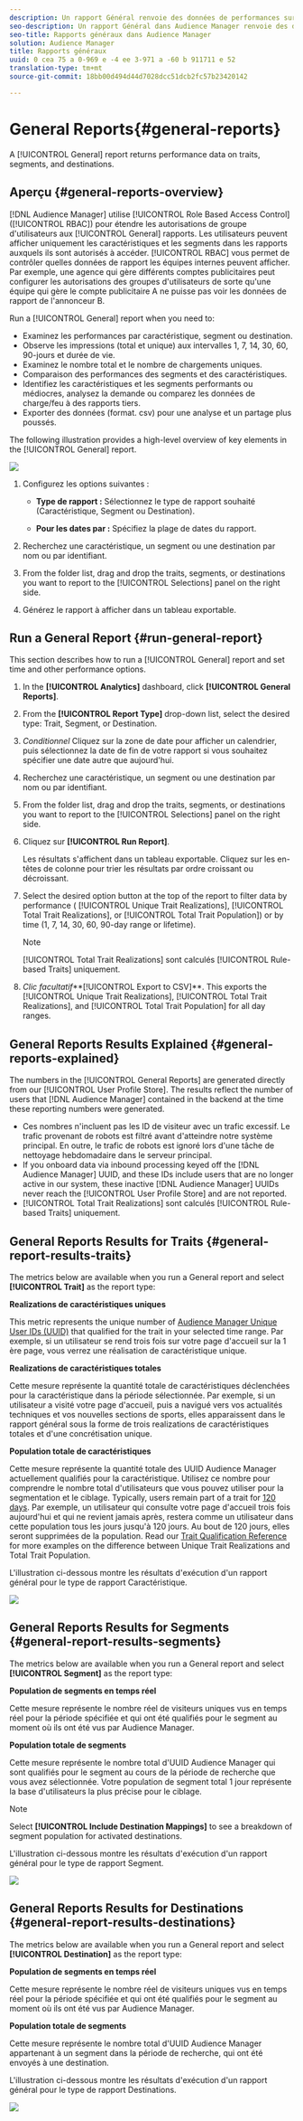 ```yaml
---
description: Un rapport Général renvoie des données de performances sur les caractéristiques, les segments et les destinations.
seo-description: Un rapport Général dans Audience Manager renvoie des données de performances sur les caractéristiques, les segments et les destinations.
seo-title: Rapports généraux dans Audience Manager
solution: Audience Manager
title: Rapports généraux
uuid: 0 cea 75 a 0-969 e -4 ee 3-971 a -60 b 911711 e 52
translation-type: tm+mt
source-git-commit: 18bb00d494d44d7028dcc51dcb2fc57b23420142

---
```



# General Reports{#general-reports}

A [!UICONTROL General] report returns performance data on traits, segments, and destinations.

## Aperçu {#general-reports-overview}

<!-- 

c_general_reports.xml

 -->

[!DNL Audience Manager] utilise [!UICONTROL Role Based Access Control] ([!UICONTROL RBAC]) pour étendre les autorisations de groupe d'utilisateurs aux [!UICONTROL General] rapports. Les utilisateurs peuvent afficher uniquement les caractéristiques et les segments dans les rapports auxquels ils sont autorisés à accéder. [!UICONTROL RBAC] vous permet de contrôler quelles données de rapport les équipes internes peuvent afficher. Par exemple, une agence qui gère différents comptes publicitaires peut configurer les autorisations des groupes d'utilisateurs de sorte qu'une équipe qui gère le compte publicitaire A ne puisse pas voir les données de rapport de l'annonceur B.

Run a [!UICONTROL General] report when you need to:

* Examinez les performances par caractéristique, segment ou destination.
* Observe les impressions (total et unique) aux intervalles 1, 7, 14, 30, 60, 90-jours et durée de vie.
* Examinez le nombre total et le nombre de chargements uniques.
* Comparaison des performances des segments et des caractéristiques.
* Identifiez les caractéristiques et les segments performants ou médiocres, analysez la demande ou comparez les données de charge/feu à des rapports tiers.
* Exporter des données (format. csv) pour une analyse et un partage plus poussés.

The following illustration provides a high-level overview of key elements in the [!UICONTROL General] report.

![](assets/general_reports.png)

1. Configurez les options suivantes :

   * **Type de rapport :** Sélectionnez le type de rapport souhaité (Caractéristique, Segment ou Destination).

   * **Pour les dates par :** Spécifiez la plage de dates du rapport.

2. Recherchez une caractéristique, un segment ou une destination par nom ou par identifiant.
3. From the folder list, drag and drop the traits, segments, or destinations you want to report to the [!UICONTROL Selections] panel on the right side.
4. Générez le rapport à afficher dans un tableau exportable.

## Run a General Report {#run-general-report}

This section describes how to run a [!UICONTROL General] report and set time and other performance options.

<!-- 

t_run_general_report.xml

 -->

1. In the **[!UICONTROL Analytics]** dashboard, click **[!UICONTROL General Reports]**.
1. From the **[!UICONTROL Report Type]** drop-down list, select the desired type: Trait, Segment, or Destination.
1. *Conditionnel* Cliquez sur la zone de date pour afficher un calendrier, puis sélectionnez la date de fin de votre rapport si vous souhaitez spécifier une date autre que aujourd'hui.
1. Recherchez une caractéristique, un segment ou une destination par nom ou par identifiant.
1. From the folder list, drag and drop the traits, segments, or destinations you want to report to the [!UICONTROL Selections] panel on the right side.
1. Cliquez sur **[!UICONTROL Run Report]**.

   Les résultats s'affichent dans un tableau exportable. Cliquez sur les en-têtes de colonne pour trier les résultats par ordre croissant ou décroissant.
1. Select the desired option button at the top of the report to filter data by performance ( [!UICONTROL Unique Trait Realizations], [!UICONTROL Total Trait Realizations], or [!UICONTROL Total Trait Population]) or by time (1, 7, 14, 30, 60, 90-day range or lifetime).

   >[!NOTE]
   >
   >[!UICONTROL Total Trait Realizations] sont calculés [!UICONTROL Rule-based Traits] uniquement.

1. *Clic facultatif***[!UICONTROL Export to CSV]**. This exports the [!UICONTROL Unique Trait Realizations], [!UICONTROL Total Trait Realizations], and [!UICONTROL Total Trait Population] for all day ranges.

## General Reports Results Explained {#general-reports-explained}

The numbers in the [!UICONTROL General Reports] are generated directly from our [!UICONTROL User Profile Store]. The results reflect the number of users that [!DNL Audience Manager] contained in the backend at the time these reporting numbers were generated.

* Ces nombres n'incluent pas les ID de visiteur avec un trafic excessif. Le trafic provenant de robots est filtré avant d'atteindre notre système principal. En outre, le trafic de robots est ignoré lors d'une tâche de nettoyage hebdomadaire dans le serveur principal.
* If you onboard data via inbound processing keyed off the [!DNL Audience Manager] UUID, and these IDs include users that are no longer active in our system, these inactive [!DNL Audience Manager] UUIDs never reach the [!UICONTROL User Profile Store] and are not reported.
* [!UICONTROL Total Trait Realizations] sont calculés [!UICONTROL Rule-based Traits] uniquement.

## General Reports Results for Traits {#general-report-results-traits}

The metrics below are available when you run a General report and select **[!UICONTROL Trait]** as the report type:

**Realizations de caractéristiques uniques**

This metric represents the unique number of [Audience Manager Unique User IDs (UUID)](../reference/ids-in-aam.md) that qualified for the trait in your selected time range. Par exemple, si un utilisateur se rend trois fois sur votre page d'accueil sur la 1 ère page, vous verrez une réalisation de caractéristique unique.

**Realizations de caractéristiques totales**

Cette mesure représente la quantité totale de caractéristiques déclenchées pour la caractéristique dans la période sélectionnée. Par exemple, si un utilisateur a visité votre page d'accueil, puis a navigué vers vos actualités techniques et vos nouvelles sections de sports, elles apparaissent dans le rapport général sous la forme de trois realizations de caractéristiques totales et d'une concrétisation unique.

**Population totale de caractéristiques**

Cette mesure représente la quantité totale des UUID Audience Manager actuellement qualifiés pour la caractéristique. Utilisez ce nombre pour comprendre le nombre total d'utilisateurs que vous pouvez utiliser pour la segmentation et le ciblage. Typically, users remain part of a trait for [120 days](../features/traits/create-onboarded-rule-based-traits.md#set-expiration-interval). Par exemple, un utilisateur qui consulte votre page d'accueil trois fois aujourd'hui et qui ne revient jamais après, restera comme un utilisateur dans cette population tous les jours jusqu'à 120 jours. Au bout de 120 jours, elles seront supprimées de la population. Read our [Trait Qualification Reference](../features/traits/trait-qualification-reference.md) for more examples on the difference between Unique Trait Realizations and Total Trait Population.

L'illustration ci-dessous montre les résultats d'exécution d'un rapport général pour le type de rapport Caractéristique.

![](assets/general_reports_metrics.png)

## General Reports Results for Segments {#general-report-results-segments}

The metrics below are available when you run a General report and select **[!UICONTROL Segment]** as the report type:

**Population de segments en temps réel**

Cette mesure représente le nombre réel de visiteurs uniques vus en temps réel pour la période spécifiée et qui ont été qualifiés pour le segment au moment où ils ont été vus par Audience Manager.

**Population totale de segments**

Cette mesure représente le nombre total d'UUID Audience Manager qui sont qualifiés pour le segment au cours de la période de recherche que vous avez sélectionnée. Votre population de segment total 1 jour représente la base d'utilisateurs la plus précise pour le ciblage.

>[!NOTE]
>
>Select **[!UICONTROL Include Destination Mappings]** to see a breakdown of segment population for activated destinations.

L'illustration ci-dessous montre les résultats d'exécution d'un rapport général pour le type de rapport Segment.

![](assets/general_reports_segment_metrics.png)

## General Reports Results for Destinations {#general-report-results-destinations}

The metrics below are available when you run a General report and select **[!UICONTROL Destination]** as the report type:

**Population de segments en temps réel**

Cette mesure représente le nombre réel de visiteurs uniques vus en temps réel pour la période spécifiée et qui ont été qualifiés pour le segment au moment où ils ont été vus par Audience Manager.

**Population totale de segments**

Cette mesure représente le nombre total d'UUID Audience Manager appartenant à un segment dans la période de recherche, qui ont été envoyés à une destination.

L'illustration ci-dessous montre les résultats d'exécution d'un rapport général pour le type de rapport Destinations.

![](assets/general_reports_destinations.png)

